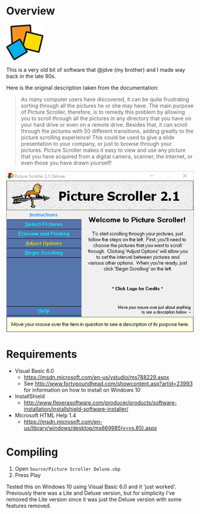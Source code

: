 # Overview

![Picture Scroller Screenshot](Pics/Logo/Icon.png)

This is a very old bit of software that @jdve (my brother) and I made
way back in the late 90s.

Here is the original description taken from the documentation:

>As many computer users have discovered, it can be quite frustrating sorting through
all the pictures he or she may have.  The main purpose of Picture Scroller, therefore,
is to remedy this problem by allowing you to scroll through all the pictures in any
directory that you have on your hard drive or even on a remote drive.  Besides that,
it can scroll through the pictures with 50 different transitions, adding greatly to
the picture scrolling experience!  This could be used to give a slide presentation to
your company, or just to browse through your pictures.  Picture Scroller makes it easy
to view and use any picture that you have acquired from a digital camera, scanner, the
Internet, or even those you have drawn yourself!

![Picture Scroller Screenshot](Pics/Screenshots/SettingsDialog.png)

# Requirements

* Visual Basic 6.0
    - https://msdn.microsoft.com/en-us/vstudio/ms788229.aspx
    - See http://www.fortypoundhead.com/showcontent.asp?artid=23993 for information on how to install on Windows 10
* InstallShield
    - http://www.flexerasoftware.com/producer/products/software-installation/installshield-software-installer/
* Microsoft HTML Help 1.4
    - https://msdn.microsoft.com/en-us/library/windows/desktop/ms669985(v=vs.85).aspx

# Compiling

1. Open `Source/Picture Scroller Deluxe.vbp`
2. Press Play

Tested this on Windows 10 using Visual Basic 6.0 and it 'just worked'. Previously there was a Lite and Deluxe version, but for simplicity I've removed the Lite version since it was just the Deluxe version with some features removed.